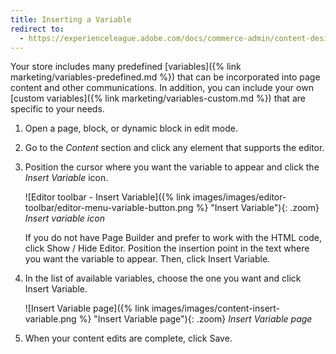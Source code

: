 ```yaml
---
title: Inserting a Variable
redirect to:
  - https://experienceleague.adobe.com/docs/commerce-admin/content-design/wysiwyg/editor-insert-variable.html
---
```


Your store includes many predefined [variables]({% link marketing/variables-predefined.md %}) that can be incorporated into page content and other communications. In addition, you can include your own [custom variables]({% link marketing/variables-custom.md %}) that are specific to your needs.

1. Open a page, block, or dynamic block in edit mode.

1. Go to the _Content_ section and click any element that supports the editor.

1. Position the cursor where you want the variable to appear and click the _Insert Variable_ icon.

   ![Editor toolbar - Insert Variable]({% link images/images/editor-toolbar/editor-menu-variable-button.png %} "Insert Variable"){: .zoom}
   _Insert variable icon_

   If you do not have Page Builder and prefer to work with the HTML code, click <span class="btn">Show / Hide Editor</span>. Position the insertion point in the text where you want the variable to appear. Then, click <span class="btn">Insert Variable</span>.

1. In the list of available variables, choose the one you want and click <span class="btn">Insert Variable</span>.

   ![Insert Variable page]({% link images/images/content-insert-variable.png %} "Insert Variable page"){: .zoom}
   _Insert Variable page_

1. When your content edits are complete, click <span class="btn">Save</span>.
